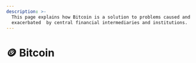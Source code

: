 ```yaml
---
description: >-
  This page explains how Bitcoin is a solution to problems caused and
  exacerbated  by central financial intermediaries and institutions.
---
```


# 🪙 Bitcoin

